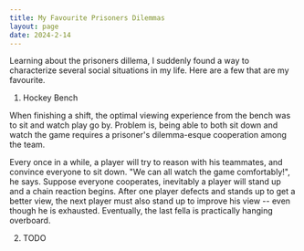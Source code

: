 ```yaml
---
title: My Favourite Prisoners Dilemmas 
layout: page
date: 2024-2-14
---
```


Learning about the prisoners dillema, I suddenly found a way to characterize several social situations in my life. Here are a few that are my favourite.

1. Hockey Bench

When finishing a shift, the optimal viewing experience from the bench was to sit and watch play go by. Problem is, being able to both sit down and watch the game requires a prisoner's dilemma-esque cooperation among the team.

Every once in a while, a player will try to reason with his teammates, and convince everyone to sit down. "We can all watch the game comfortably!", he says. Suppose everyone cooperates, inevitably a player will stand up and a chain reaction begins. After one player defects and stands up to get a better view, the next player must also stand up to improve his view -- even though he is exhausted. Eventually, the last fella is practically hanging overboard.

2. TODO
